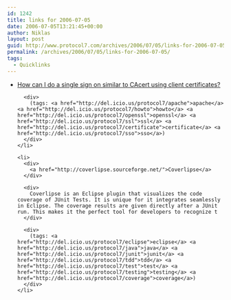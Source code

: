```yaml
---
id: 1242
title: links for 2006-07-05
date: 2006-07-05T13:21:45+00:00
author: Niklas
layout: post
guid: http://www.protocol7.com/archives/2006/07/05/links-for-2006-07-05/
permalink: /archives/2006/07/05/links-for-2006-07-05/
tags:
  - Quicklinks
---
```

<div class='microid-3bf25c1a8191b67607abeaf5e59438c23b0bf7cb'>
  <ul>
    <li>
      <div>
        <a href="http://www.cacert.org/help.php?id=9">How can I do a single sign on similar to CAcert using client certificates?</a>
      </div>
      
      <div>
        (tags: <a href="http://del.icio.us/protocol7/apache">apache</a> <a href="http://del.icio.us/protocol7/howto">howto</a> <a href="http://del.icio.us/protocol7/openssl">openssl</a> <a href="http://del.icio.us/protocol7/ssl">ssl</a> <a href="http://del.icio.us/protocol7/certificate">certificate</a> <a href="http://del.icio.us/protocol7/sso">sso</a>)
      </div>
    </li>
    
    <li>
      <div>
        <a href="http://coverlipse.sourceforge.net/">Coverlipse</a>
      </div>
      
      <div>
        Coverlipse is an Eclipse plugin that visualizes the code coverage of JUnit Tests. It is unique for it integrates seamlessly in Eclipse. The coverage results are given directly after a JUnit run. This makes it the perfect tool for developers to recognize t
      </div>
      
      <div>
        (tags: <a href="http://del.icio.us/protocol7/eclipse">eclipse</a> <a href="http://del.icio.us/protocol7/java">java</a> <a href="http://del.icio.us/protocol7/junit">junit</a> <a href="http://del.icio.us/protocol7/tdd">tdd</a> <a href="http://del.icio.us/protocol7/test">test</a> <a href="http://del.icio.us/protocol7/testing">testing</a> <a href="http://del.icio.us/protocol7/coverage">coverage</a>)
      </div>
    </li>
  </ul>
</div>